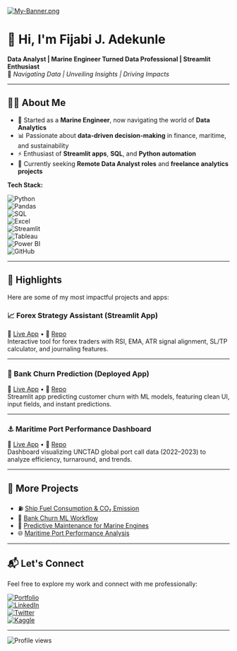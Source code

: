 [![My-Banner.png](https://i.postimg.cc/MGJ393zS/My-Banner.png)](https://postimg.cc/bZLRJTGC)

# 👋 Hi, I'm Fijabi J. Adekunle  

**Data Analyst | Marine Engineer Turned Data Professional | Streamlit Enthusiast**  
📍 *Navigating Data | Unveiling Insights | Driving Impacts*  

---

## 👨‍💻 About Me
- 🌊 Started as a **Marine Engineer**, now navigating the world of **Data Analytics**  
- 📊 Passionate about **data-driven decision-making** in finance, maritime, and sustainability  
- ⚡ Enthusiast of **Streamlit apps**, **SQL**, and **Python automation**  
- 🎯 Currently seeking **Remote Data Analyst roles** and **freelance analytics projects**  

**Tech Stack:**  

![Python](https://img.shields.io/badge/Python-3776AB?style=for-the-badge&logo=python&logoColor=white)  
![Pandas](https://img.shields.io/badge/Pandas-150458?style=for-the-badge&logo=pandas&logoColor=white)  
![SQL](https://img.shields.io/badge/PostgreSQL-316192?style=for-the-badge&logo=postgresql&logoColor=white)  
![Excel](https://img.shields.io/badge/Excel-217346?style=for-the-badge&logo=microsoft-excel&logoColor=white)  
![Streamlit](https://img.shields.io/badge/Streamlit-FF4B4B?style=for-the-badge&logo=streamlit&logoColor=white)  
![Tableau](https://img.shields.io/badge/Tableau-E97627?style=for-the-badge&logo=tableau&logoColor=white)  
![Power BI](https://img.shields.io/badge/Power%20BI-F2C811?style=for-the-badge&logo=power-bi&logoColor=black)  
![GitHub](https://img.shields.io/badge/GitHub-181717?style=for-the-badge&logo=github&logoColor=white)  

---

## 🌟 Highlights
Here are some of my most impactful projects and apps:

### 📈 Forex Strategy Assistant (Streamlit App)  
🔗 [Live App](https://3dnfrvqnxsmw6eehwtxddw.streamlit.app/) • 📁 [Repo](https://github.com/FijabiAdekunle/Forex-Strategy-Assistant-Streamlit-App-)  
Interactive tool for forex traders with RSI, EMA, ATR signal alignment, SL/TP calculator, and journaling features.  

---

### 🧠 Bank Churn Prediction (Deployed App)  
🔗 [Live App](https://bank-customer-churn-prediction-app-szvevdugbfdd8q6oghpuvj.streamlit.app/) • 📁 [Repo](https://github.com/FijabiAdekunle/bank-churn-streamlit-deployment)  
Streamlit app predicting customer churn with ML models, featuring clean UI, input fields, and instant predictions.  

---

### ⚓ Maritime Port Performance Dashboard  
🔗 [Live App](https://port-performance-app-app-rugw65vvf4ddatbdgydepk.streamlit.app/) • 📁 [Repo](https://github.com/FijabiAdekunle/Port-Performance-streamlit-App)  
Dashboard visualizing UNCTAD global port call data (2022–2023) to analyze efficiency, turnaround, and trends.  

---

## 📂 More Projects
- ⛽ [Ship Fuel Consumption & CO₂ Emission](https://github.com/FijabiAdekunle/Ship-Fuel-Consumption-And-CO2-Emission)  
- 🧮 [Bank Churn ML Workflow](https://github.com/FijabiAdekunle/bank-churn-prediction-ml-workflow)  
- 🔧 [Predictive Maintenance for Marine Engines](https://github.com/FijabiAdekunle/Predictive-Maintenance-for-Marine-Engines)  
- 🌐 [Maritime Port Performance Analysis](https://github.com/FijabiAdekunle/Maritime-Port-Performance-Analysis-Project)  

---

## 📬 Let's Connect
Feel free to explore my work and connect with me professionally:

[![Portfolio](https://img.shields.io/badge/Portfolio-%23000000.svg?style=for-the-badge&logo=google-chrome&logoColor=white)](https://sites.google.com/view/fijabi-j-adekunle/home)  
[![LinkedIn](https://img.shields.io/badge/LinkedIn-%230077B5.svg?style=for-the-badge&logo=linkedin&logoColor=white)](https://www.linkedin.com/in/fijabi-j-adekunle)  
[![Twitter](https://img.shields.io/badge/X-%23000000.svg?style=for-the-badge&logo=x&logoColor=white)](https://x.com/FJ_d_explorer)  
[![Kaggle](https://img.shields.io/badge/Kaggle-%2320BEFF.svg?style=for-the-badge&logo=kaggle&logoColor=white)](https://www.kaggle.com/jeleeladekunlefijabi)  

---

![Profile views](https://komarev.com/ghpvc/?username=FijabiAdekunle&label=Profile%20views&color=0e75b6&style=flat)
